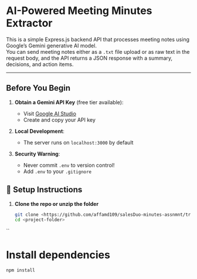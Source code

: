 # AI-Powered Meeting Minutes Extractor

This is a simple Express.js backend API that processes meeting notes using Google’s Gemini generative AI model.  
You can send meeting notes either as a `.txt` file upload or as raw text in the request body, and the API returns a JSON response with a summary, decisions, and action items.

---

## Before You Begin

1. **Obtain a Gemini API Key** (free tier available):
   - Visit [Google AI Studio](https://aistudio.google.com/)
   - Create and copy your API key

2. **Local Development**:
   - The server runs on `localhost:3000` by default

3. **Security Warning**:
   - Never commit `.env` to version control!
   - Add `.env` to your `.gitignore`
  

## 🚀 Setup Instructions

1. **Clone the repo or unzip the folder**  
   ```bash
   git clone <https://github.com/affamd109/salesDuo-minutes-assnmnt/tree/main>
   cd <project-folder>
``

   # Install dependencies

```bash
npm install

